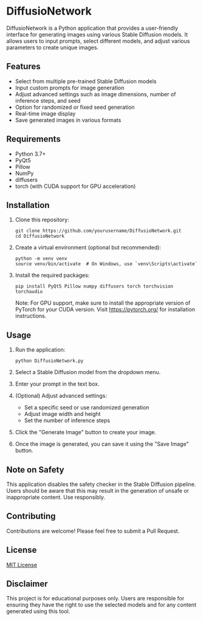 # DiffusioNetwork

DiffusioNetwork is a Python application that provides a user-friendly interface for generating images using various Stable Diffusion models. It allows users to input prompts, select different models, and adjust various parameters to create unique images.

## Features

- Select from multiple pre-trained Stable Diffusion models
- Input custom prompts for image generation
- Adjust advanced settings such as image dimensions, number of inference steps, and seed
- Option for randomized or fixed seed generation
- Real-time image display
- Save generated images in various formats

## Requirements

- Python 3.7+
- PyQt5
- Pillow
- NumPy
- diffusers
- torch (with CUDA support for GPU acceleration)

## Installation

1. Clone this repository:
   ```
   git clone https://github.com/yourusername/DiffusioNetwork.git
   cd DiffusioNetwork
   ```

2. Create a virtual environment (optional but recommended):
   ```
   python -m venv venv
   source venv/bin/activate  # On Windows, use `venv\Scripts\activate`
   ```

3. Install the required packages:
   ```
   pip install PyQt5 Pillow numpy diffusers torch torchvision torchaudio
   ```

   Note: For GPU support, make sure to install the appropriate version of PyTorch for your CUDA version. Visit https://pytorch.org/ for installation instructions.

## Usage

1. Run the application:
   ```
   python DiffusioNetwork.py
   ```

2. Select a Stable Diffusion model from the dropdown menu.

3. Enter your prompt in the text box.

4. (Optional) Adjust advanced settings:
   - Set a specific seed or use randomized generation
   - Adjust image width and height
   - Set the number of inference steps

5. Click the "Generate Image" button to create your image.

6. Once the image is generated, you can save it using the "Save Image" button.

## Note on Safety

This application disables the safety checker in the Stable Diffusion pipeline. Users should be aware that this may result in the generation of unsafe or inappropriate content. Use responsibly.

## Contributing

Contributions are welcome! Please feel free to submit a Pull Request.

## License

[MIT License](LICENSE)

## Disclaimer

This project is for educational purposes only. Users are responsible for ensuring they have the right to use the selected models and for any content generated using this tool.
